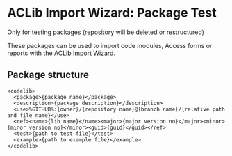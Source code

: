 # ACLib Import Wizard: Package Test
Only for testing packages (repository will be deleted or restructured)

These packages can be used to import code modules, Access forms or reports with the [ACLib Import Wizard](https://github.com/AccessCodeLib/ACLibImportWizard).

## Package structure
```
<codelib>
  <package>{package name}</package>
  <description>{package description}</description>
  <use>%GITHUB%:{owner}/{repository name}@{branch name}/{relative path and file name}</use>
  <ref><name>{lib name}</name><major>{major version no}</major><minor>{minor version no}</minor><guid>{guid}</guid></ref>
  <test>{path to test file}</test>
  <example>{path to example file}</example>
</codelib>
```
